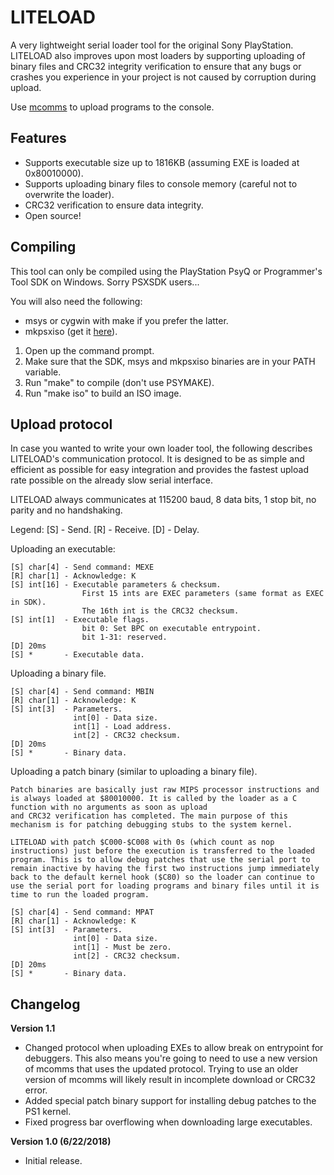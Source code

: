 # LITELOAD
A very lightweight serial loader tool for the original Sony PlayStation. LITELOAD also improves upon most loaders by supporting uploading of binary files and CRC32 integrity verification to ensure that any bugs or crashes you experience in your project is not caused by corruption during upload.

Use [mcomms](https://github.com/Lameguy64/mcomms) to upload programs to the console.

## Features
* Supports executable size up to 1816KB (assuming EXE is loaded at 0x80010000).
* Supports uploading binary files to console memory (careful not to overwrite the loader).
* CRC32 verification to ensure data integrity.
* Open source!

## Compiling
This tool can only be compiled using the PlayStation PsyQ or Programmer's Tool SDK on Windows. Sorry PSXSDK users...

You will also need the following:
* msys or cygwin with make if you prefer the latter.
* mkpsxiso (get it [here](https://github.com/Lameguy64/mkpsxiso)).

1. Open up the command prompt.
2. Make sure that the SDK, msys and mkpsxiso binaries are in your PATH variable.
3. Run "make" to compile (don't use PSYMAKE).
4. Run "make iso" to build an ISO image.

## Upload protocol
In case you wanted to write your own loader tool, the following describes LITELOAD's communication protocol. It is designed to be as simple and efficient as possible for easy integration and provides the fastest upload rate possible on the already slow serial interface.

LITELOAD always communicates at 115200 baud, 8 data bits, 1 stop bit, no parity and no handshaking.

Legend:
	[S] - Send.
	[R] - Receive.
	[D] - Delay.

Uploading an executable:

	[S] char[4] - Send command: MEXE
	[R] char[1] - Acknowledge: K
	[S] int[16] - Executable parameters & checksum.
					First 15 ints are EXEC parameters (same format as EXEC in SDK).
					The 16th int is the CRC32 checksum.
	[S] int[1]	- Executable flags.
					bit 0: Set BPC on executable entrypoint.
					bit 1-31: reserved.
	[D] 20ms
	[S] *       - Executable data.
	
Uploading a binary file.

	[S] char[4] - Send command: MBIN
	[R] char[1] - Acknowledge: K
	[S] int[3]  - Parameters.
				  int[0] - Data size.
				  int[1] - Load address.
				  int[2] - CRC32 checksum.
	[D] 20ms
	[S] *       - Binary data.
	
Uploading a patch binary (similar to uploading a binary file).

	Patch binaries are basically just raw MIPS processor instructions and is always loaded at $80010000. It is called by the loader as a C function with no arguments as soon as upload
	and CRC32 verification has completed. The main purpose of this mechanism is for patching debugging stubs to the system kernel.
	
	LITELOAD with patch $C000-$C008 with 0s (which count as nop instructions) just before the execution is transferred to the loaded program. This is to allow debug patches that use the serial port to remain inactive by having the first two instructions jump immediately back to the default kernel hook ($C80) so the loader can continue to use the serial port for loading programs and binary files until it is time to run the loaded program.

	[S] char[4] - Send command: MPAT
	[R] char[1] - Acknowledge: K
	[S] int[3]  - Parameters.
				  int[0] - Data size.
				  int[1] - Must be zero.
				  int[2] - CRC32 checksum.
	[D] 20ms
	[S] *       - Binary data.

	
## Changelog

**Version 1.1**
* Changed protocol when uploading EXEs to allow break on entrypoint for debuggers. This also means you're going to need to use a new version of mcomms that uses the updated protocol. Trying to use an older version of mcomms will likely result in incomplete download or CRC32 error.
* Added special patch binary support for installing debug patches to the PS1 kernel.
* Fixed progress bar overflowing when downloading large executables.

**Version 1.0 (6/22/2018)**
* Initial release.
